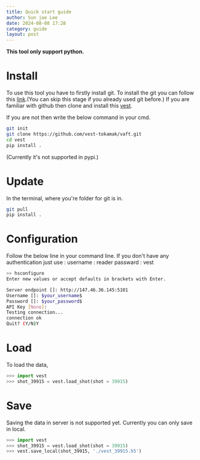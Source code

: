 ```yaml
---
title: Quick start guide
author: Sun jae Lee
date: 2024-08-08 17:28
category: guide
layout: post
---
```


__This tool only support python.__

Install
=====

To use this tool you have to firstly install git. To install the git you can follow this [link](./Installation.md).(You can skip this stage if you already used git before.) If you are familiar with github then clone and install this [vest](https://github.com/satelite2517/vaft). 

If you are not then write the below command in your cmd.

```bash
git init
git clone https://github.com/vest-tokamak/vaft.git
cd vest
pip install .
```
(Currently it's not supported in pypi.)

Update
=====
In the terminal, where you're folder for git is in. 
```bash
git pull 
pip install .
```

Configuration
=====
Follow the below line in your command line. If you don't have any authentication just use :
username : reader
passward : vest

```bash
>> hsconfigure
Enter new values or accept defaults in brackets with Enter.

Server endpoint []: http://147.46.36.145:5101
Username []: $your_username$
Password []: $your_password$
API Key [None]: 
Testing connection...
connection ok
Quit? (Y/N)Y
```

Load
=====
To load the data,

```python
>>> import vest
>>> shot_39915 = vest.load_shot(shot = 39915)
```

Save 
=====
Saving the data in server is not supported yet. Currently you can only save in local.

```python
>>> import vest
>>> shot_39915 = vest.load_shot(shot = 39915)
>>> vest.save_local(shot_39915, './vest_39915.h5')
```
